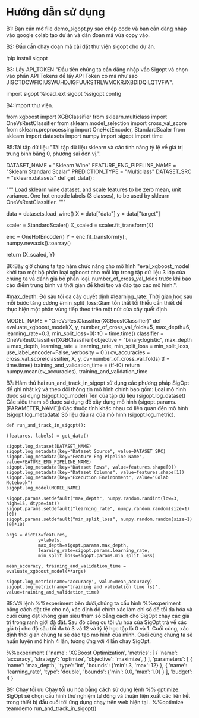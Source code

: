 # Hướng dẫn sử dụng
B1: Bạn cần mở file demo_sigopt.py sao chép code và bạn cần đăng nhập vào google colab tạo dự án và dán đoạn mã vừa copy vào.

B2: 
Đầu cần chạy đoạn mã cài đặt thư viện sigopt cho dự án.

!pip install sigopt 

B3:
Lấy API_TOKEN "Đầu tiên chúng ta cần đăng nhập vầo Sigopt và chọn vào phần API Tokens để lấy API Token có mã như sao JIGCTDCWFICIUSWUHDJIGFUUKSTRLWMCKRJXBDIDQILQTVFW".

import sigopt
%load_ext sigopt
%sigopt config

B4:Import thư viện.

from xgboost import XGBClassifier
from sklearn.multiclass import OneVsRestClassifier
from sklearn.model_selection import cross_val_score
from sklearn.preprocessing import OneHotEncoder, StandardScaler
from sklearn import datasets
import numpy
import sigopt
import time

B5:Tải tập dữ liệu "Tải tập dữ liệu sklearn và các tính năng tỷ lệ về giá trị trung bình bằng 0, phương sai đơn vị.".

DATASET_NAME = "Sklearn Wine"
FEATURE_ENG_PIPELINE_NAME = "Sklearn Standard Scalar"
PREDICTION_TYPE = "Multiclass"
DATASET_SRC = "sklearn.datasets"
def get_data():

  """
  Load sklearn wine dataset, and scale features to be zero mean, unit variance.
  One hot encode labels (3 classes), to be used by sklearn OneVsRestClassifier.
  """

  data = datasets.load_wine()
  X = data["data"]
  y = data["target"]

  scaler = StandardScaler()
  X_scaled = scaler.fit_transform(X)

  enc = OneHotEncoder()
  Y = enc.fit_transform(y[:, numpy.newaxis]).toarray()

  return (X_scaled, Y)
  
B6:Bây giờ chúng ta tạo hàm chức năng cho mô hình "eval_xgboost_model khởi tạo một bộ phân loại xgboost cho mỗi lớp trong tập dữ liệu 3 lớp của chúng ta và đánh giá bộ phân loại. number_of_cross_val_folds trước khi báo cáo điểm trung bình và thời gian để khởi tạo và đào tạo các mô hình.".

#max_depth: Độ sâu tối đa cây quyết định 
#learning_rate: Thời gian học sau mỗi bước tăng cường
#min_split_loss:Giảm tổn thất tối thiểu cần thiết để thực hiện một phân vùng tiếp theo trên một nút của cây quết định.

MODEL_NAME = "OneVsRestClassifier(XGBoostClassifier)"
def evaluate_xgboost_model(X, y,
                           number_of_cross_val_folds=5,
                           max_depth=6,
                           learning_rate=0.3,
                           min_split_loss=0):
    t0 = time.time()
    classifier = OneVsRestClassifier(XGBClassifier(
        objective = "binary:logistic",
        max_depth =    max_depth,
        learning_rate = learning_rate,
        min_split_loss = min_split_loss,
        use_label_encoder=False,
        verbosity = 0
    ))
    cv_accuracies = cross_val_score(classifier, X, y, cv=number_of_cross_val_folds)
    tf = time.time()
    training_and_validation_time = (tf-t0)
    return numpy.mean(cv_accuracies), training_and_validation_time
    
  B7: Hàm thứ hai run_and_track_in_sigopt sử dụng các phương pháp SigOpt để ghi nhật ký và theo dõi thông tin mô hình chính bao gồm:
        Loại mô hình được sử dụng (sigopt.log_model)
        Tên của tập dữ liệu (sigopt.log_dataset)
        Các siêu tham số được sử dụng để xây dựng mô hình (sigopt.params. [PARAMETER_NAME])
        Các thuộc tính khác nhau có liên quan đến mô hình (sigopt.log_metadata)
        Số liệu đầu ra của mô hình (sigopt.log_metric).
        
    def run_and_track_in_sigopt():

    (features, labels) = get_data()

    sigopt.log_dataset(DATASET_NAME)
    sigopt.log_metadata(key="Dataset Source", value=DATASET_SRC)
    sigopt.log_metadata(key="Feature Eng Pipeline Name", value=FEATURE_ENG_PIPELINE_NAME)
    sigopt.log_metadata(key="Dataset Rows", value=features.shape[0]) 
    sigopt.log_metadata(key="Dataset Columns", value=features.shape[1])
    sigopt.log_metadata(key="Execution Environment", value="Colab Notebook")
    sigopt.log_model(MODEL_NAME)

    sigopt.params.setdefault("max_depth", numpy.random.randint(low=3, high=15, dtype=int))
    sigopt.params.setdefault("learning_rate", numpy.random.random(size=1)[0])
    sigopt.params.setdefault("min_split_loss", numpy.random.random(size=1)[0]*10)

    args = dict(X=features,
                y=labels,
                max_depth=sigopt.params.max_depth,
                learning_rate=sigopt.params.learning_rate,
                min_split_loss=sigopt.params.min_split_loss)

    mean_accuracy, training_and_validation_time = evaluate_xgboost_model(**args)

    sigopt.log_metric(name='accuracy', value=mean_accuracy)
    sigopt.log_metric(name='training and validation time (s)', value=training_and_validation_time)
    
B8:Với lệnh %%experiment bên dưới,chúng ta cấu hình %%experiment bằng cách đặt tên cho nó, xác định độ chính xác làm chỉ số để tối đa hóa và cuối cùng đặt không gian siêu tham số bằng cách cho SigOpt chạy các giá trị trong ranh giới đã đặt. Sau đó công cụ tối ưu hóa của SigOpt trả về các giá trị cho độ sâu tối đa từ 3 và 12 và tỷ lệ học tập là 0 và 1. Cuối cùng, xác định thời gian chúng ta sẽ đào tạo mô hình của mình. Cuối cùng chúng ta sẽ huấn luyện mô hình 4 lần, tương ứng với 4 lần chạy SigOpt.

%%experiment
{
    'name': 'XGBoost Optimization',
    'metrics': [
        {
            'name': 'accuracy',
            'strategy': 'optimize',
            'objective': 'maximize',
        }
    ],
    'parameters': [
        {
            'name': 'max_depth',
            'type': 'int',
            'bounds': {'min': 3, 'max': 12}
        },
        {
            'name': 'learning_rate',
            'type': 'double',
            'bounds': {'min': 0.0, 'max': 1.0}
        }
    ],
    'budget': 4
}

B9: Chạy tối ưu
Chạy tối ưu hóa bằng cách sử dụng lệnh %% optimize. SigOpt sẽ chọn cấu hình thử nghiệm tự động và thuận tiện xuất các liên kết trong thiết bị đầu cuối tới ứng dụng chạy trên web hiện tại .
%%optimize teamdemo
run_and_track_in_sigopt()
